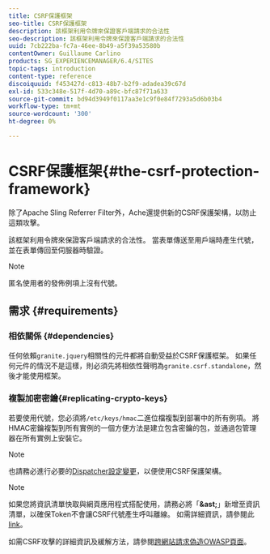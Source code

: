 ```yaml
---
title: CSRF保護框架
seo-title: CSRF保護框架
description: 該框架利用令牌來保證客戶端請求的合法性
seo-description: 該框架利用令牌來保證客戶端請求的合法性
uuid: 7cb222ba-fc7a-46ee-8b49-a5f39a53580b
contentOwner: Guillaume Carlino
products: SG_EXPERIENCEMANAGER/6.4/SITES
topic-tags: introduction
content-type: reference
discoiquuid: f453427d-c813-48b7-b2f9-adadea39c67d
exl-id: 533c348e-517f-4d70-a89c-bfc87f71a633
source-git-commit: bd94d3949f0117aa3e1c9f0e84f7293a5d6b03b4
workflow-type: tm+mt
source-wordcount: '300'
ht-degree: 0%

---
```


# CSRF保護框架{#the-csrf-protection-framework}

除了Apache Sling Referrer Filter外，Ache還提供新的CSRF保護架構，以防止這類攻擊。

該框架利用令牌來保證客戶端請求的合法性。 當表單傳送至用戶端時產生代號，並在表單傳回至伺服器時驗證。

>[!NOTE]
>
>匿名使用者的發佈例項上沒有代號。

## 需求 {#requirements}

### 相依關係 {#dependencies}

任何依賴`granite.jquery`相關性的元件都將自動受益於CSRF保護框架。 如果任何元件的情況不是這樣，則必須先將相依性聲明為`granite.csrf.standalone`，然後才能使用框架。

### 複製加密密鑰{#replicating-crypto-keys}

若要使用代號，您必須將`/etc/keys/hmac`二進位檔複製到部署中的所有例項。 將HMAC密鑰複製到所有實例的一個方便方法是建立包含密鑰的包，並通過包管理器在所有實例上安裝它。

>[!NOTE]
>
>也請務必進行必要的[Dispatcher設定變更](https://helpx.adobe.com/experience-manager/dispatcher/user-guide.html)，以便使用CSRF保護架構。

>[!NOTE]
>
>如果您將資訊清單快取與網頁應用程式搭配使用，請務必將「**&amp;ast;**」新增至資訊清單，以確保Token不會讓CSRF代號產生呼叫離線。 如需詳細資訊，請參閱此[link](https://www.w3.org/TR/offline-webapps/)。
>
>如需CSRF攻擊的詳細資訊及緩解方法，請參閱[跨網站請求偽造OWASP頁面](https://owasp.org/www-community/attacks/csrf)。
